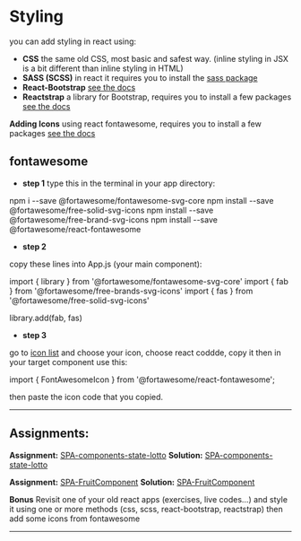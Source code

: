 # Styling

you can add styling in react using:

- **CSS** the same old CSS, most basic and safest way. (inline styling in JSX is a bit different than inline styling in HTML)
- **SASS (SCSS)** in react it requires you to install the [sass package](https://create-react-app.dev/docs/adding-a-sass-stylesheet/)
- **React-Bootstrap** [see the docs](https://react-bootstrap.github.io/getting-started/introduction)
- **Reactstrap** a library for Bootstrap, requires you to install a few packages [see the docs](https://reactstrap.github.io/?path=/story/home-installation--page)


**Adding Icons** using react fontawesome, requires you to install a few packages [see the docs](https://fontawesome.com/v5/docs/web/use-with/react#get-started) 

## fontawesome

- **step 1** 
type this in the terminal in your app directory:

npm i --save @fortawesome/fontawesome-svg-core
npm install --save @fortawesome/free-solid-svg-icons
npm install --save @fortawesome/free-brand-svg-icons
npm install --save @fortawesome/react-fontawesome

- **step 2**

copy these lines into App.js (your main component):

import { library } from '@fortawesome/fontawesome-svg-core'
import { fab } from '@fortawesome/free-brands-svg-icons'
import { fas } from '@fortawesome/free-solid-svg-icons'

library.add(fab, fas)

- **step 3**

go to [icon list](https://fontawesome.com/icons/address-book?s=solid) and choose your icon, choose react coddde, copy it then in your target component use this:

import { FontAwesomeIcon } from '@fortawesome/react-fontawesome';

then paste the icon code that you copied.

---

## Assignments:

**Assignment:** [SPA-components-state-lotto](https://classroom.github.com/a/9mmHq-hT)
**Solution:** [SPA-components-state-lotto](https://github.com/FbW-E10/SPA-Assignments-Solutions/tree/main/5-Component/SPA-components-state-lotto-solution)

**Assignment:** [SPA-FruitComponent](https://classroom.github.com/a/w7bx7mX1)
**Solution:** [SPA-FruitComponent](https://github.com/FbW-E10/SPA-Assignments-Solutions/tree/main/5-Component/SPA-FruitComponent-solution)

**Bonus** Revisit one of your old react apps (exercises, live codes...) and style it using one or more methods (css, scss, react-bootstrap, reactstrap) then add some icons from fontawesome

---
